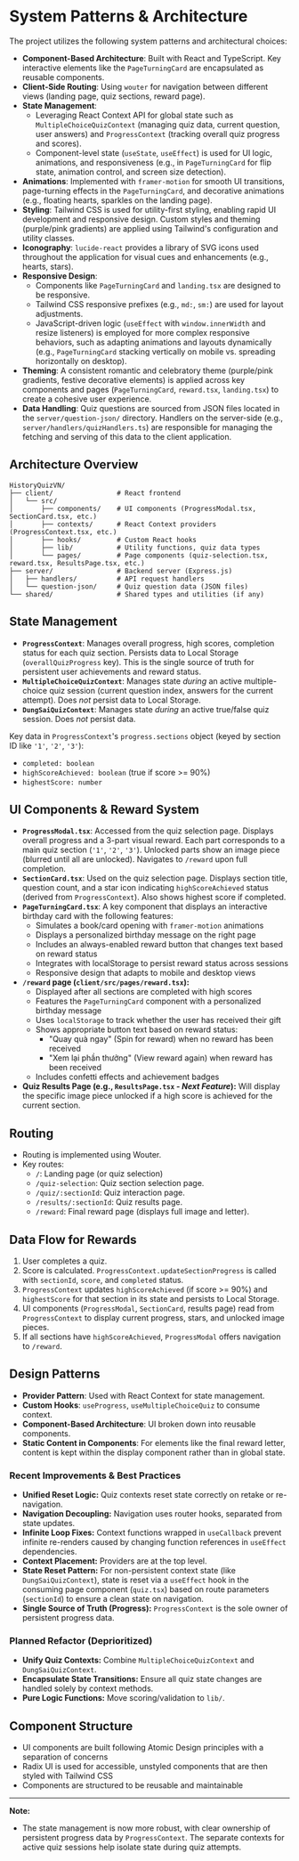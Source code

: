 # System Patterns & Architecture

The project utilizes the following system patterns and architectural choices:

-   **Component-Based Architecture**: Built with React and TypeScript. Key interactive elements like the `PageTurningCard` are encapsulated as reusable components.
-   **Client-Side Routing**: Using `wouter` for navigation between different views (landing page, quiz sections, reward page).
-   **State Management**:
    -   Leveraging React Context API for global state such as `MultipleChoiceQuizContext` (managing quiz data, current question, user answers) and `ProgressContext` (tracking overall quiz progress and scores).
    -   Component-level state (`useState`, `useEffect`) is used for UI logic, animations, and responsiveness (e.g., in `PageTurningCard` for flip state, animation control, and screen size detection).
-   **Animations**: Implemented with `framer-motion` for smooth UI transitions, page-turning effects in the `PageTurningCard`, and decorative animations (e.g., floating hearts, sparkles on the landing page).
-   **Styling**: Tailwind CSS is used for utility-first styling, enabling rapid UI development and responsive design. Custom styles and theming (purple/pink gradients) are applied using Tailwind's configuration and utility classes.
-   **Iconography**: `lucide-react` provides a library of SVG icons used throughout the application for visual cues and enhancements (e.g., hearts, stars).
-   **Responsive Design**:
    -   Components like `PageTurningCard` and `landing.tsx` are designed to be responsive.
    -   Tailwind CSS responsive prefixes (e.g., `md:`, `sm:`) are used for layout adjustments.
    -   JavaScript-driven logic (`useEffect` with `window.innerWidth` and resize listeners) is employed for more complex responsive behaviors, such as adapting animations and layouts dynamically (e.g., `PageTurningCard` stacking vertically on mobile vs. spreading horizontally on desktop).
-   **Theming**: A consistent romantic and celebratory theme (purple/pink gradients, festive decorative elements) is applied across key components and pages (`PageTurningCard`, `reward.tsx`, `landing.tsx`) to create a cohesive user experience.
-   **Data Handling**: Quiz questions are sourced from JSON files located in the `server/question-json/` directory. Handlers on the server-side (e.g., `server/handlers/quizHandlers.ts`) are responsible for managing the fetching and serving of this data to the client application.

## Architecture Overview
```
HistoryQuizVN/
├── client/                # React frontend
│   └── src/
│       ├── components/    # UI components (ProgressModal.tsx, SectionCard.tsx, etc.)
│       ├── contexts/      # React Context providers (ProgressContext.tsx, etc.)
│       ├── hooks/         # Custom React hooks
│       ├── lib/           # Utility functions, quiz data types
│       └── pages/         # Page components (quiz-selection.tsx, reward.tsx, ResultsPage.tsx, etc.)
├── server/                # Backend server (Express.js)
│   ├── handlers/          # API request handlers
│   └── question-json/     # Quiz question data (JSON files)
└── shared/                # Shared types and utilities (if any)
```

## State Management
- **`ProgressContext`**: Manages overall progress, high scores, completion status for each quiz section. Persists data to Local Storage (`overallQuizProgress` key). This is the single source of truth for persistent user achievements and reward status.
- **`MultipleChoiceQuizContext`**: Manages state *during* an active multiple-choice quiz session (current question index, answers for the current attempt). Does *not* persist data to Local Storage.
- **`DungSaiQuizContext`**: Manages state *during* an active true/false quiz session. Does *not* persist data.

Key data in `ProgressContext`'s `progress.sections` object (keyed by section ID like `'1'`, `'2'`, `'3'`):
  - `completed: boolean`
  - `highScoreAchieved: boolean` (true if score >= 90%)
  - `highestScore: number`

## UI Components & Reward System
- **`ProgressModal.tsx`**: Accessed from the quiz selection page. Displays overall progress and a 3-part visual reward. Each part corresponds to a main quiz section (`'1'`, `'2'`, `'3'`). Unlocked parts show an image piece (blurred until all are unlocked). Navigates to `/reward` upon full completion.
- **`SectionCard.tsx`**: Used on the quiz selection page. Displays section title, question count, and a star icon indicating `highScoreAchieved` status (derived from `ProgressContext`). Also shows highest score if completed.
- **`PageTurningCard.tsx`**: A key component that displays an interactive birthday card with the following features:
  - Simulates a book/card opening with `framer-motion` animations
  - Displays a personalized birthday message on the right page
  - Includes an always-enabled reward button that changes text based on reward status
  - Integrates with localStorage to persist reward status across sessions
  - Responsive design that adapts to mobile and desktop views
- **`/reward` page (`client/src/pages/reward.tsx`):** 
  - Displayed after all sections are completed with high scores
  - Features the `PageTurningCard` component with a personalized birthday message
  - Uses `localStorage` to track whether the user has received their gift
  - Shows appropriate button text based on reward status:
    - "Quay quà ngay" (Spin for reward) when no reward has been received
    - "Xem lại phần thưởng" (View reward again) when reward has been received
  - Includes confetti effects and achievement badges
- **Quiz Results Page (e.g., `ResultsPage.tsx` - *Next Feature*):** Will display the specific image piece unlocked if a high score is achieved for the current section.

## Routing
- Routing is implemented using Wouter.
- Key routes:
  - `/`: Landing page (or quiz selection)
  - `/quiz-selection`: Quiz section selection page.
  - `/quiz/:sectionId`: Quiz interaction page.
  - `/results/:sectionId`: Quiz results page.
  - `/reward`: Final reward page (displays full image and letter).

## Data Flow for Rewards
1. User completes a quiz.
2. Score is calculated. `ProgressContext.updateSectionProgress` is called with `sectionId`, `score`, and `completed` status.
3. `ProgressContext` updates `highScoreAchieved` (if score >= 90%) and `highestScore` for that section in its state and persists to Local Storage.
4. UI components (`ProgressModal`, `SectionCard`, results page) read from `ProgressContext` to display current progress, stars, and unlocked image pieces.
5. If all sections have `highScoreAchieved`, `ProgressModal` offers navigation to `/reward`.

## Design Patterns
- **Provider Pattern**: Used with React Context for state management.
- **Custom Hooks**: `useProgress`, `useMultipleChoiceQuiz` to consume context.
- **Component-Based Architecture**: UI broken down into reusable components.
- **Static Content in Components**: For elements like the final reward letter, content is kept within the display component rather than in global state.

### Recent Improvements & Best Practices
- **Unified Reset Logic:** Quiz contexts reset state correctly on retake or re-navigation.
- **Navigation Decoupling:** Navigation uses router hooks, separated from state updates.
- **Infinite Loop Fixes:** Context functions wrapped in `useCallback` prevent infinite re-renders caused by changing function references in `useEffect` dependencies.
- **Context Placement:** Providers are at the top level.
- **State Reset Pattern:** For non-persistent context state (like `DungSaiQuizContext`), state is reset via a `useEffect` hook in the consuming page component (`quiz.tsx`) based on route parameters (`sectionId`) to ensure a clean state on navigation.
- **Single Source of Truth (Progress):** `ProgressContext` is the sole owner of persistent progress data.

### Planned Refactor (Deprioritized)
- **Unify Quiz Contexts:** Combine `MultipleChoiceQuizContext` and `DungSaiQuizContext`.
- **Encapsulate State Transitions:** Ensure all quiz state changes are handled solely by context methods.
- **Pure Logic Functions:** Move scoring/validation to `lib/`.

## Component Structure
- UI components are built following Atomic Design principles with a separation of concerns
- Radix UI is used for accessible, unstyled components that are then styled with Tailwind CSS
- Components are structured to be reusable and maintainable

---
**Note:**
- The state management is now more robust, with clear ownership of persistent progress data by `ProgressContext`. The separate contexts for active quiz sessions help isolate state during quiz attempts. 
